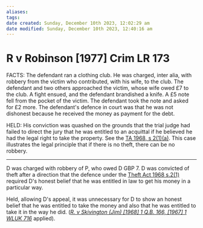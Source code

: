 ```yaml
---
aliases: 
tags: 
date created: Sunday, December 10th 2023, 12:02:29 am
date modified: Sunday, December 10th 2023, 12:40:16 am
---
```


# R v Robinson [1977] Crim LR 173

FACTS: The defendant ran a clothing club. He was charged, inter alia, with robbery from the victim who contributed, with his wife, to the club. The defendant and two others approached the victim, whose wife owed £7 to the club. A fight ensued, and the defendant brandished a knife. A £5 note fell from the pocket of the victim. The defendant took the note and asked for £2 more. The defendant's defence in court was that he was not dishonest because he received the money as payment for the debt.

HELD: His conviction was quashed on the grounds that the trial judge had failed to direct the jury that he was entitled to an acquittal if he believed he had the legal right to take the property. See the [TA 1968, s 2(1)(a)](https://www.legislation.gov.uk/ukpga/1968/60/section/2). This case illustrates the legal principle that if there is no theft, there can be no robbery.

---

D was charged with robbery of P, who owed D GBP 7. D was convicted of theft after a direction that the defence under the [Theft Act 1968 s.2(1)](https://uk.westlaw.com/Document/IDF664250E44811DA8D70A0E70A78ED65/View/FullText.html?originationContext=document&transitionType=DocumentItem&ppcid=b1a00227ad2f433e9a5e51c58e198049&contextData=(sc.Default)) required D's honest belief that he was entitled in law to get his money in a particular way.

Held, allowing D's appeal, it was unnecessary for D to show an honest belief that he was entitled to take the money and also that he was entitled to take it in the way he did. (_[R. v Skivington (Jim) [1968] 1 Q.B. 166, [1967] 1 WLUK 716](https://uk.westlaw.com/Document/I69EE7170E42811DA8FC2A0F0355337E9/View/FullText.html?originationContext=document&transitionType=DocumentItem&ppcid=b1a00227ad2f433e9a5e51c58e198049&contextData=(sc.Default))_ applied).
